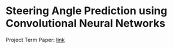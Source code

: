 # Steering Angle Prediction using Convolutional Neural Networks
Project Term Paper: [link](https://github.com/aayushARM/steer-pred/blob/master/Paper_Aayush.pdf)
